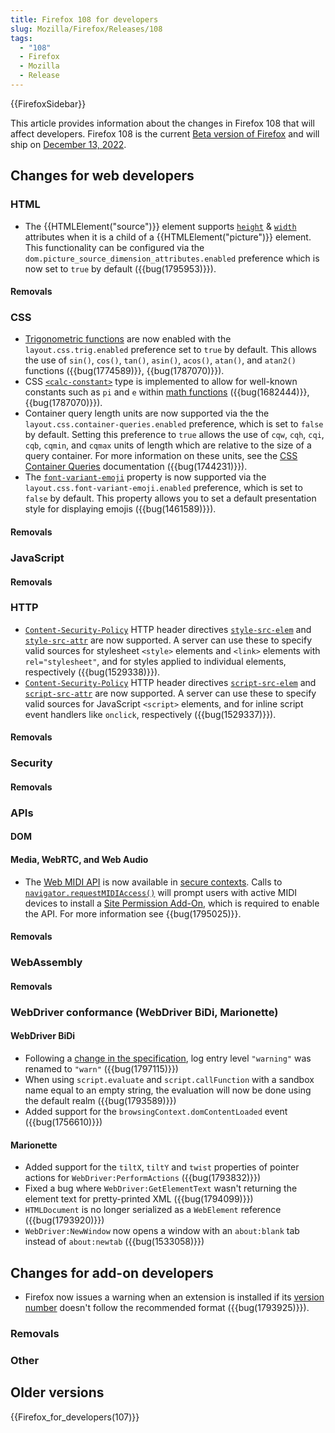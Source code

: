 ```yaml
---
title: Firefox 108 for developers
slug: Mozilla/Firefox/Releases/108
tags:
  - "108"
  - Firefox
  - Mozilla
  - Release
---
```


{{FirefoxSidebar}}

This article provides information about the changes in Firefox 108 that will affect developers. Firefox 108 is the current [Beta version of Firefox](https://www.mozilla.org/en-US/firefox/channel/desktop/#beta) and will ship on [December 13, 2022](https://wiki.mozilla.org/RapidRelease/Calendar#Future_branch_dates).

## Changes for web developers

### HTML

- The {{HTMLElement("source")}} element supports [`height`](/en-US/docs/Web/HTML/Element/source#attr-height) & [`width`](/en-US/docs/Web/HTML/Element/source#attr-width) attributes when it is a child of a {{HTMLElement("picture")}} element.
  This functionality can be configured via the `dom.picture_source_dimension_attributes.enabled` preference which is now set to `true` by default ({{bug(1795953)}}).

#### Removals

### CSS

- [Trigonometric functions](/en-US/docs/Web/CSS/CSS_Functions#trigonometric_functions) are now enabled with the `layout.css.trig.enabled` preference set to `true` by default.
  This allows the use of `sin()`, `cos()`, `tan()`, `asin()`, `acos()`, `atan()`, and `atan2()` functions ({{bug(1774589)}}, {{bug(1787070)}}).
- CSS [`<calc-constant>`](/en-US/docs/Web/CSS/calc-constant) type is implemented to allow for well-known constants such as `pi` and `e` within [math functions](/en-US/docs/Web/CSS/CSS_Functions#math_functions) ({{bug(1682444)}}, {{bug(1787070)}}).
- Container query length units are now supported via the the `layout.css.container-queries.enabled` preference, which is set to `false` by default.
  Setting this preference to `true` allows the use of `cqw`, `cqh`, `cqi`, `cqb`, `cqmin`, and `cqmax` units of length which are relative to the size of a query container.
  For more information on these units, see the [CSS Container Queries](/en-US/docs/Web/CSS/CSS_Container_Queries#container_query_length_units) documentation ({{bug(1744231)}}).
- The [`font-variant-emoji`](/en-US/docs/Web/CSS/font-variant-emoji) property is now supported via the `layout.css.font-variant-emoji.enabled` preference, which is set to `false` by default. This property allows you to set a default presentation style for displaying emojis ({{bug(1461589)}}).

#### Removals

### JavaScript

#### Removals

### HTTP

- [`Content-Security-Policy`](/en-US/docs/Web/HTTP/Headers/Content-Security-Policy) HTTP header directives [`style-src-elem`](/en-US/docs/Web/HTTP/Headers/Content-Security-Policy/style-src-elem) and [`style-src-attr`](/en-US/docs/Web/HTTP/Headers/Content-Security-Policy/style-src-attr) are now supported.
  A server can use these to specify valid sources for stylesheet `<style>` elements and `<link>` elements with `rel="stylesheet"`, and for styles applied to individual elements, respectively ({{bug(1529338)}}).
- [`Content-Security-Policy`](/en-US/docs/Web/HTTP/Headers/Content-Security-Policy) HTTP header directives [`script-src-elem`](/en-US/docs/Web/HTTP/Headers/Content-Security-Policy/script-src-elem) and [`script-src-attr`](/en-US/docs/Web/HTTP/Headers/Content-Security-Policy/script-src-attr) are now supported.
  A server can use these to specify valid sources for JavaScript `<script>` elements, and for inline script event handlers like `onclick`, respectively ({{bug(1529337)}}).

#### Removals

### Security

#### Removals

### APIs

#### DOM

#### Media, WebRTC, and Web Audio

- The [Web MIDI API](/en-US/docs/Web/API/Web_MIDI_API) is now available in [secure contexts](/en-US/docs/Web/Security/Secure_Contexts).
  Calls to [`navigator.requestMIDIAccess()`](/en-US/docs/Web/API/Navigator/requestMIDIAccess) will prompt users with active MIDI devices to install a [Site Permission Add-On](https://support.mozilla.org/en-US/kb/site-permission-addons), which is required to enable the API.
  For more information see {{bug(1795025)}}.

#### Removals

### WebAssembly

#### Removals

### WebDriver conformance (WebDriver BiDi, Marionette)

#### WebDriver BiDi

- Following a [change in the specification](https://github.com/w3c/webdriver-bidi/pull/259), log entry level `"warning"` was renamed to `"warn"` ({{bug(1797115)}})
- When using `script.evaluate` and `script.callFunction` with a sandbox name equal to an empty string, the evaluation will now be done using the default realm ({{bug(1793589)}})
- Added support for the `browsingContext.domContentLoaded` event ({{bug(1756610)}})

#### Marionette

- Added support for the `tiltX`, `tiltY` and `twist` properties of pointer actions for `WebDriver:PerformActions` ({{bug(1793832)}})
- Fixed a bug where `WebDriver:GetElementText` wasn't returning the element text for pretty-printed XML ({{bug(1794099)}})
- `HTMLDocument` is no longer serialized as a `WebElement` reference ({{bug(1793920)}})
- `WebDriver:NewWindow` now opens a window with an `about:blank` tab instead of `about:newtab` ({{bug(1533058)}})

## Changes for add-on developers

- Firefox now issues a warning when an extension is installed if its [version number](/en-US/docs/Mozilla/Add-ons/WebExtensions/manifest.json/version) doesn't follow the recommended format ({{bug(1793925)}}).

### Removals

### Other

## Older versions

{{Firefox_for_developers(107)}}

